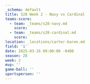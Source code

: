 ```yaml
---
_schema: default
title: S28 Week 2 - Navy vs Cardinal
teams-score:
  - team: _teams/s28-navy.md
    score:
  - team: _teams/s28-cardinal.md
    score:
location: _locations/carter-baron.md
field: '1'
date: 2025-03-16 09:00:00 -0400
season: 28
week: 2
mvp: ''
game-ball: ''
sportsperson: ''
---
```

